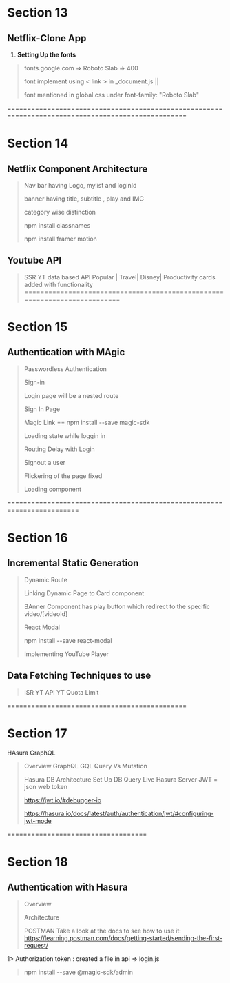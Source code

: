 # Section 13
## Netflix-Clone App

1. **Setting Up the fonts**
> fonts.google.com => Roboto Slab => 400
>
> font implement using < link > in _document.js || 
>
> font mentioned in global.css under font-family: "Roboto Slab"

===================================================================================================

# Section 14 

## Netflix Component Architecture 
> Nav bar having Logo, mylist and loginId
>
> banner having title, subtitle , play and IMG
>
> category wise distinction
>
> npm install classnames
>
> npm install framer motion

## Youtube API
> SSR 
> YT data based API
> Popular | Travel| Disney| Productivity cards added with functionality
==========================================================================

# Section 15
## Authentication with MAgic 
> Passwordless Authentication
>
> Sign-in 
>
> Login page will be a nested route 
>
> Sign In Page 
>
> Magic Link == npm install --save magic-sdk
>
> Loading state while loggin in
>
> Routing Delay with Login
>
> Signout a user
>
> Flickering of the page fixed
>
> Loading component

========================================================================
# Section 16
## Incremental Static Generation
>
>Dynamic Route 
>
> Linking Dynamic Page to Card component
>
> BAnner Component has play button which redirect to the specific video/[videoId]
>
> React Modal
> 
> npm install --save react-modal
>
> Implementing YouTube Player
>
## Data Fetching Techniques to use
> ISR
>YT API
>YT Quota Limit

=============================================

# Section 17
HAsura GraphQL
> Overview
> GraphQL
> GQL Query Vs Mutation
>
>Hasura 
> DB Architecture 
> Set Up DB
> Query Live Hasura Server
> JWT = json web token 
>
>https://jwt.io/#debugger-io
>
>https://hasura.io/docs/latest/auth/authentication/jwt/#configuring-jwt-mode

===================================
# Section 18
## Authentication with Hasura
>
> Overview 
>
> Architecture
>
> POSTMAN 
>Take a look at the docs to see how to use it: https://learning.postman.com/docs/getting-started/sending-the-first-request/
>
1> Authorization token : created a file in api => login.js
>
>  npm install --save @magic-sdk/admin




